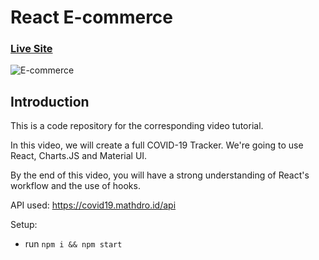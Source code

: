 # React E-commerce

### [Live Site](https://pranacloathing.netlify.app)

![E-commerce](https://i.ibb.co/vv47Dx1/Untitled.png)[]()


## Introduction
This is a code repository for the corresponding video tutorial. 

In this video, we will create a full COVID-19 Tracker. We're going to use React, Charts.JS and Material UI.

By the end of this video, you will have a strong understanding of React's workflow and the use of hooks.

API used: https://covid19.mathdro.id/api

Setup:
- run ```npm i && npm start```
